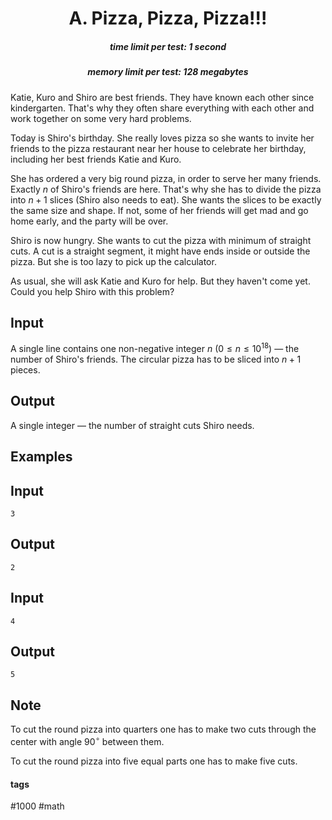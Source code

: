 <h1 style='text-align: center;'> A. Pizza, Pizza, Pizza!!!</h1>

<h5 style='text-align: center;'>time limit per test: 1 second</h5>
<h5 style='text-align: center;'>memory limit per test: 128 megabytes</h5>

Katie, Kuro and Shiro are best friends. They have known each other since kindergarten. That's why they often share everything with each other and work together on some very hard problems.

Today is Shiro's birthday. She really loves pizza so she wants to invite her friends to the pizza restaurant near her house to celebrate her birthday, including her best friends Katie and Kuro.

She has ordered a very big round pizza, in order to serve her many friends. Exactly $n$ of Shiro's friends are here. That's why she has to divide the pizza into $n + 1$ slices (Shiro also needs to eat). She wants the slices to be exactly the same size and shape. If not, some of her friends will get mad and go home early, and the party will be over.

Shiro is now hungry. She wants to cut the pizza with minimum of straight cuts. A cut is a straight segment, it might have ends inside or outside the pizza. But she is too lazy to pick up the calculator.

As usual, she will ask Katie and Kuro for help. But they haven't come yet. Could you help Shiro with this problem?

## Input

A single line contains one non-negative integer $n$ ($0 \le n \leq 10^{18}$) — the number of Shiro's friends. The circular pizza has to be sliced into $n + 1$ pieces.

## Output

A single integer — the number of straight cuts Shiro needs.

## Examples

## Input


```
3  

```
## Output


```
2
```
## Input


```
4  

```
## Output


```
5
```
## Note

To cut the round pizza into quarters one has to make two cuts through the center with angle $90^{\circ}$ between them.

To cut the round pizza into five equal parts one has to make five cuts.



#### tags 

#1000 #math 